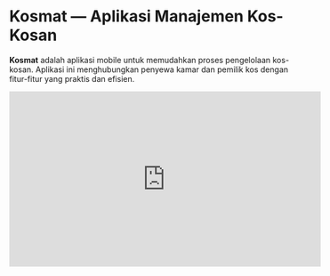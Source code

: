 # Kosmat — Aplikasi Manajemen Kos-Kosan

**Kosmat** adalah aplikasi mobile untuk memudahkan proses pengelolaan kos-kosan. Aplikasi ini menghubungkan penyewa kamar dan pemilik kos dengan fitur-fitur yang praktis dan efisien.

<iframe width="560" height="315" src="https://www.youtube.com/embed/V47NvttbK3Q" frameborder="0" allowfullscreen></iframe>


